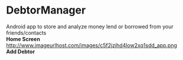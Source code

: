 # DebtorManager

Android app to store and analyze money lend or borrowed from your friends/contacts
<br/>
<b>Home Screen</b>
<br/>
http://www.imageurlhost.com/images/c5f2jzjhd4low2xq1sdd_app.png
<br/>
<b>Add Debtor</b>
<br/>
